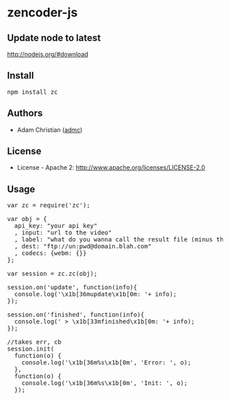 # zencoder-js

## Update node to latest

http://nodejs.org/#download

## Install

<pre>
npm install zc
</pre>

## Authors

  - Adam Christian ([admc](http://github.com/admc))
  
## License

  * License - Apache 2: http://www.apache.org/licenses/LICENSE-2.0

## Usage

<pre>
var zc = require('zc');

var obj = {
  api_key: "your api key"
  , input: "url to the video"
  , label: "what do you wanna call the result file (minus the extension)"
  , dest: "ftp://un:pwd@domain.blah.com"
  , codecs: {webm: {}}
};

var session = zc.zc(obj);

session.on('update', function(info){
  console.log('\x1b[36mupdate\x1b[0m: '+ info);
});

session.on('finished', function(info){
  console.log(' > \x1b[33mfinished\x1b[0m: '+ info);
});

//takes err, cb
session.init(
  function(o) {
    console.log('\x1b[36m%s\x1b[0m', 'Error: ', o);
  },
  function(o) {
    console.log('\x1b[36m%s\x1b[0m', 'Init: ', o);
  });
</pre>


